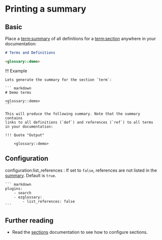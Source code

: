 # Printing a summary

## Basic

Place a <term:summary> of all definitions for a <term:section>
anywhere in your documentation:

``` markdown
# Terms and Definitions

<glossary::demo>
```

!!! Example

    Lets generate the summary for the section `term`:

    ``` markdown
    # Demo terms

    <glossary::demo>
    ```

    This will produce the following summary. Note that the summary contains
    links to all definitions (`def`) and references (`ref`) to all terms
    in your documentation:

    !!! Quote "Output"

        <glossary::demo>

## Configuration

configuration:list_references
:   If set to `false`, references are not listed in the [summary](summary.md). Default
    is `true`.

    ``` markdown
    plugins:
        - search
        - ezglossary:
            - list_references: false
    ```
## Further reading

-   Read the [sections](sections.md) documentation to see how to configure sections.
